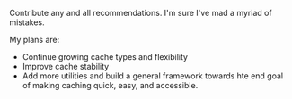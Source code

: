 Contribute any and all recommendations. I'm sure I've mad a myriad of mistakes.

My plans are:
  - Continue growing cache types and flexibility
  - Improve cache stability
  - Add more utilities and build a general framework towards hte end goal of making caching quick, easy, and accessible.
